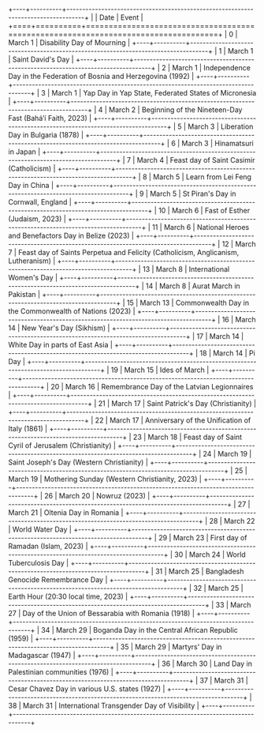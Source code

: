 +----+----------+-----------------------------------------------------------------------------------+
|    | Date     | Event                                                                             |
+====+==========+===================================================================================+
|  0 | March 1  | Disability Day of Mourning                                                        |
+----+----------+-----------------------------------------------------------------------------------+
|  1 | March 1  | Saint David's Day                                                                 |
+----+----------+-----------------------------------------------------------------------------------+
|  2 | March 1  | Independence Day in the Federation of Bosnia and Herzegovina (1992)               |
+----+----------+-----------------------------------------------------------------------------------+
|  3 | March 1  | Yap Day in Yap State, Federated States of Micronesia                              |
+----+----------+-----------------------------------------------------------------------------------+
|  4 | March 2  | Beginning of the Nineteen-Day Fast (Baháʼí Faith, 2023)                           |
+----+----------+-----------------------------------------------------------------------------------+
|  5 | March 3  | Liberation Day in Bulgaria (1878)                                                 |
+----+----------+-----------------------------------------------------------------------------------+
|  6 | March 3  | Hinamatsuri in Japan                                                              |
+----+----------+-----------------------------------------------------------------------------------+
|  7 | March 4  | Feast day of Saint Casimir (Catholicism)                                          |
+----+----------+-----------------------------------------------------------------------------------+
|  8 | March 5  | Learn from Lei Feng Day in China                                                  |
+----+----------+-----------------------------------------------------------------------------------+
|  9 | March 5  | St Piran's Day in Cornwall, England                                               |
+----+----------+-----------------------------------------------------------------------------------+
| 10 | March 6  | Fast of Esther (Judaism, 2023)                                                    |
+----+----------+-----------------------------------------------------------------------------------+
| 11 | March 6  | National Heroes and Benefactors Day in Belize (2023)                              |
+----+----------+-----------------------------------------------------------------------------------+
| 12 | March 7  | Feast day of Saints Perpetua and Felicity (Catholicism, Anglicanism, Lutheranism) |
+----+----------+-----------------------------------------------------------------------------------+
| 13 | March 8  | International Women's Day                                                         |
+----+----------+-----------------------------------------------------------------------------------+
| 14 | March 8  | Aurat March in Pakistan                                                           |
+----+----------+-----------------------------------------------------------------------------------+
| 15 | March 13 | Commonwealth Day in the Commonwealth of Nations (2023)                            |
+----+----------+-----------------------------------------------------------------------------------+
| 16 | March 14 | New Year's Day (Sikhism)                                                          |
+----+----------+-----------------------------------------------------------------------------------+
| 17 | March 14 | White Day in parts of East Asia                                                   |
+----+----------+-----------------------------------------------------------------------------------+
| 18 | March 14 | Pi Day                                                                            |
+----+----------+-----------------------------------------------------------------------------------+
| 19 | March 15 | Ides of March                                                                     |
+----+----------+-----------------------------------------------------------------------------------+
| 20 | March 16 | Remembrance Day of the Latvian Legionnaires                                       |
+----+----------+-----------------------------------------------------------------------------------+
| 21 | March 17 | Saint Patrick's Day (Christianity)                                                |
+----+----------+-----------------------------------------------------------------------------------+
| 22 | March 17 | Anniversary of the Unification of Italy (1861)                                    |
+----+----------+-----------------------------------------------------------------------------------+
| 23 | March 18 | Feast day of Saint Cyril of Jerusalem (Christianity)                              |
+----+----------+-----------------------------------------------------------------------------------+
| 24 | March 19 | Saint Joseph's Day (Western Christianity)                                         |
+----+----------+-----------------------------------------------------------------------------------+
| 25 | March 19 | Mothering Sunday (Western Christianity, 2023)                                     |
+----+----------+-----------------------------------------------------------------------------------+
| 26 | March 20 | Nowruz (2023)                                                                     |
+----+----------+-----------------------------------------------------------------------------------+
| 27 | March 21 | Oltenia Day in Romania                                                            |
+----+----------+-----------------------------------------------------------------------------------+
| 28 | March 22 | World Water Day                                                                   |
+----+----------+-----------------------------------------------------------------------------------+
| 29 | March 23 | First day of Ramadan (Islam, 2023)                                                |
+----+----------+-----------------------------------------------------------------------------------+
| 30 | March 24 | World Tuberculosis Day                                                            |
+----+----------+-----------------------------------------------------------------------------------+
| 31 | March 25 | Bangladesh Genocide Remembrance Day                                               |
+----+----------+-----------------------------------------------------------------------------------+
| 32 | March 25 | Earth Hour (20:30 local time, 2023)                                               |
+----+----------+-----------------------------------------------------------------------------------+
| 33 | March 27 | Day of the Union of Bessarabia with Romania (1918)                                |
+----+----------+-----------------------------------------------------------------------------------+
| 34 | March 29 | Boganda Day in the Central African Republic (1959)                                |
+----+----------+-----------------------------------------------------------------------------------+
| 35 | March 29 | Martyrs' Day in Madagascar (1947)                                                 |
+----+----------+-----------------------------------------------------------------------------------+
| 36 | March 30 | Land Day in Palestinian communities (1976)                                        |
+----+----------+-----------------------------------------------------------------------------------+
| 37 | March 31 | Cesar Chavez Day in various U.S. states (1927)                                    |
+----+----------+-----------------------------------------------------------------------------------+
| 38 | March 31 | International Transgender Day of Visibility                                       |
+----+----------+-----------------------------------------------------------------------------------+